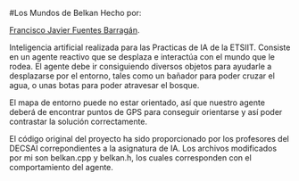 #Los Mundos de Belkan
Hecho por:

[Francisco Javier Fuentes Barragán](https://github.com/11Afro11).


Inteligencia artificial realizada para las Practicas de IA de la ETSIIT.
Consiste en un agente reactivo que se desplaza e interactúa con el mundo que le rodea.
El agente debe ir consiguiendo diversos objetos para ayudarle a desplazarse por el entorno, tales como un bañador para poder cruzar el agua, o unas botas para poder atravesar el bosque.

El mapa de entorno puede no estar orientado, así que nuestro agente deberá de encontrar puntos de GPS para conseguir orientarse y así poder contrastar la solución correctamente.

El código original del proyecto ha sido proporcionado por los profesores del DECSAI correpondientes a la asignatura de IA.
Los archivos modificados por mi son belkan.cpp y belkan.h, los cuales corresponden con el comportamiento del agente.
